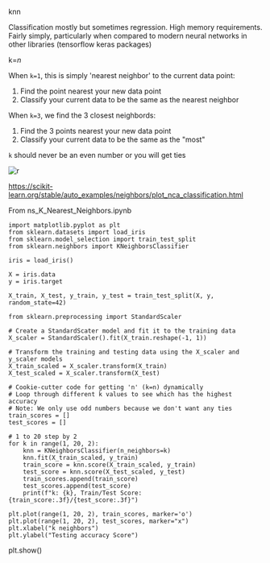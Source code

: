 knn

Classification mostly but sometimes regression. High memory requirements.
Fairly simply, particularly when compared to modern neural networks in other libraries (tensorflow keras packages)

k=*n*

When `k=1`, this is simply 'nearest neighbor' to the current data point:
1. Find the point nearest your new data point
2. Classify your current data to be the same as the nearest neighbor

When `k=3`, we find the 3 closest neighbords:
1. Find the 3 points nearest your new data point
2. Classify your current data to be the same as the "most"

`k` should never be an even number or you will get ties

![r](https://i.imgur.com/KPz8oPP.png)

https://scikit-learn.org/stable/auto_examples/neighbors/plot_nca_classification.html

From ns_K_Nearest_Neighbors.ipynb
~~~
import matplotlib.pyplot as plt
from sklearn.datasets import load_iris
from sklearn.model_selection import train_test_split
from sklearn.neighbors import KNeighborsClassifier

iris = load_iris()

X = iris.data
y = iris.target

X_train, X_test, y_train, y_test = train_test_split(X, y, random_state=42)

from sklearn.preprocessing import StandardScaler

# Create a StandardScater model and fit it to the training data
X_scaler = StandardScaler().fit(X_train.reshape(-1, 1))

# Transform the training and testing data using the X_scaler and y_scaler models
X_train_scaled = X_scaler.transform(X_train)
X_test_scaled = X_scaler.transform(X_test)

# Cookie-cutter code for getting 'n' (k=n) dynamically
# Loop through different k values to see which has the highest accuracy
# Note: We only use odd numbers because we don't want any ties
train_scores = []
test_scores = []

# 1 to 20 step by 2
for k in range(1, 20, 2):
    knn = KNeighborsClassifier(n_neighbors=k)
    knn.fit(X_train_scaled, y_train)
    train_score = knn.score(X_train_scaled, y_train)
    test_score = knn.score(X_test_scaled, y_test)
    train_scores.append(train_score)
    test_scores.append(test_score)
    print(f"k: {k}, Train/Test Score: {train_score:.3f}/{test_score:.3f}")
    
plt.plot(range(1, 20, 2), train_scores, marker='o')
plt.plot(range(1, 20, 2), test_scores, marker="x")
plt.xlabel("k neighbors")
plt.ylabel("Testing accuracy Score")

~~~


plt.show()

